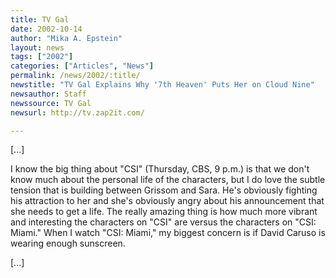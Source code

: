 ```yaml
---
title: TV Gal
date: 2002-10-14
author: "Mika A. Epstein"
layout: news
tags: ["2002"]
categories: ["Articles", "News"]
permalink: /news/2002/:title/
newstitle: "TV Gal Explains Why '7th Heaven' Puts Her on Cloud Nine"
newsauthor: Staff
newssource: TV Gal
newsurl: http://tv.zap2it.com/

---
```


[...]

I know the big thing about "CSI" (Thursday, CBS, 9 p.m.) is that we don't know much about the personal life of the characters, but I do love the subtle tension that is building between Grissom and Sara. He's obviously fighting his attraction to her and she's obviously angry about his announcement that she needs to get a life. The really amazing thing is how much more vibrant and interesting the characters on "CSI" are versus the characters on "CSI: Miami." When I watch "CSI: Miami," my biggest concern is if David Caruso is wearing enough sunscreen.

[...]
